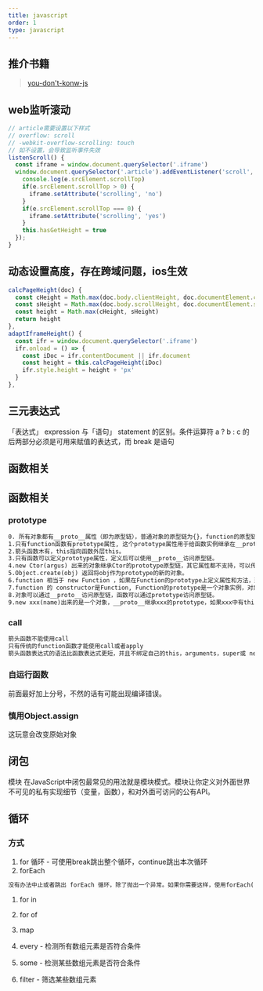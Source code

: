 ```yaml
---
title: javascript
order: 1
type: javascript
---
```


## 推介书籍

>[you-don't-konw-js](https://github.com/getify/You-Dont-Know-JS/blob/1ed-zh-CN/up%20%26%20going/ch3.md)

## web监听滚动

```js
// article需要设置以下样式
// overflow: scroll
// -webkit-overflow-scrolling: touch
// 如不设置，会导致监听事件失效
listenScroll() {
  const iframe = window.document.querySelector('.iframe')
  window.document.querySelector('.article').addEventListener('scroll', function (e) {
    console.log(e.srcElement.scrollTop)
    if(e.srcElement.scrollTop > 0) {
      iframe.setAttribute('scrolling', 'no')
    }
    if(e.srcElement.scrollTop === 0) {
      iframe.setAttribute('scrolling', 'yes')
    }
    this.hasGetHeight = true
  });
}
```

## 动态设置高度，存在跨域问题，ios生效

```js
calcPageHeight(doc) {
  const cHeight = Math.max(doc.body.clientHeight, doc.documentElement.clientHeight)
  const sHeight = Math.max(doc.body.scrollHeight, doc.documentElement.scrollHeight)
  const height = Math.max(cHeight, sHeight)
  return height
},
adaptIframeHeight() {
  const ifr = window.document.querySelector('.iframe')
  ifr.onload = () => {
    const iDoc = ifr.contentDocument || ifr.document
    const height = this.calcPageHeight(iDoc)
    ifr.style.height = height + 'px'
  }
},
```

## 三元表达式

「表达式」 expression 与「语句」 statement 的区别。条件运算符 a ? b : c 的后两部分必须是可用来赋值的表达式，而 break 是语句

## 函数相关

## 函数相关

### prototype

```txt
0. 所有对象都有__proto__属性（即为原型链），普通对象的原型链为{}，function的原型链为Function.prototype(即为普通对象)，new xxx() 产生的实例的原型链为xxx.prototype -> {} -> null。
1.只有function函数有prototype属性, 这个prototype属性用于给函数实例继承在__proto__上，function也有__proto__, 值是Funtion对象, this值取决于this绑定的四种规则。
2.箭头函数木有，this指向函数外层this。
3.只有函数可以定义prototype属性，定义后可以使用__proto__访问原型链。
4.new Ctor(argus) 出来的对象继承Ctor的prototype原型链，其它属性都不支持，可以传入参数给Ctor，然后使用this绑定值给new出来的新对象, 可以用this访问实例的原型链，一般在Ctor函数里面通过给this赋属性的方式初始化实例对象的常量或者方法，通过Ctor.prototype = xxx，初始化实例对象__proto__上的方法或者常量。
5.Object.create(obj) 返回将obj作为prototype的新的对象。
6.function 相当于 new Function ，如果在Function的prototype上定义属性和方法，那么所有function函数也可以访问这些属性和方法，其实Function相当于一个原始的构造函数，所有function实例的prototype都是Function的prototype。
7.function 的 constructor是Function, Function的prototype是一个对象实例，对象实例的__proto__是{}, {}的__proto__是null，null是最上层。
8.对象可以通过__proto__访问原型链，函数可以通过prototype访问原型链。
9.new xxx(name)出来的是一个对象，__proto__继承xxx的prototype，如果xxx中有this.name=name，name属性会直接作为实例的健值对，而不是继承在__proto__上。
```

### call

```txt
箭头函数不能使用call
只有传统的function函数才能使用call或者apply
箭头函数表达式的语法比函数表达式更短，并且不绑定自己的this，arguments，super或 new.target。这些函数表达式最适合用于非方法函数，并且它们不能用作构造函数。
```

### 自运行函数

前面最好加上分号，不然的话有可能出现编译错误。

### 慎用Object.assign

这玩意会改变原始对象

## 闭包

模块
在JavaScript中闭包最常见的用法就是模块模式。模块让你定义对外面世界不可见的私有实现细节（变量，函数），和对外面可访问的公有API。

## 循环

### 方式

1. for 循环 - 可使用break跳出整个循环，continue跳出本次循环
1. forEach

```txt
没有办法中止或者跳出 forEach 循环，除了抛出一个异常。如果你需要这样，使用forEach()方法是错误的，你可以用一个简单的循环作为替代。如果您正在测试一个数组里的元素是否符合某条件，且需要返回一个布尔值，那么可使用 Array.every 或 Array.some。如果可用，新方法 find() 或者findIndex() 也可被用于真值测试的提早终止。
```

1. for in

1. for of

1. map

1. every - 检测所有数组元素是否符合条件

1. some - 检测某些数组元素是否符合条件

1. filter - 筛选某些数组元素